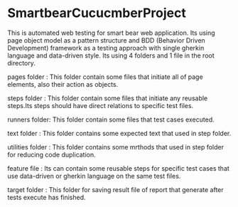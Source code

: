# SmartbearCucucmberProject

This is automated web testing for smart bear web application. Its using page object model as a pattern structure and BDD (Behavior Driven Development) framework 
as a testing approach with single gherkin language and data-driven style. Its using 4 folders and 1 file in the root directory.

pages folder :
This folder contain some files that initiate all of page elements, also their action as objects.

steps folder :
This folder contain some files that initiate any reusable steps.Its steps should have direct relations to specific test files.

runners folder:
This folder contain some files that test cases executed.

text folder :
This folder contains some expected text that used in step folder.

utilities folder :
This folder contains some mrthods that used in step folder for reducing code duplication.

feature file :
Its can contain some reusable steps for specific test cases that use data-driven or gherkin language on the same test files.

target folder :
This folder for saving result file of report that generate after tests execute has finished.
